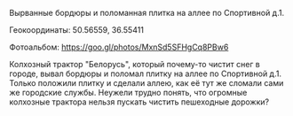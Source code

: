 
Вырванные бордюры и поломанная плитка на аллее по Спортивной д.1.

Геокоординаты: 50.56559, 36.55411

Фотоальбом: https://goo.gl/photos/MxnSd5SFHgCq8PBw6

Колхозный трактор "Белорусь", который почему-то чистит снег в городе, вывал бордюры и поломал плитку на аллее по Спортивной д.1. Только положили плитку и сделали аллею, как её тут же сломали сами же городские службы. Неужели трудно понять, что огромные колхозные трактора нельзя пускать чистить пешеходные дорожки?
